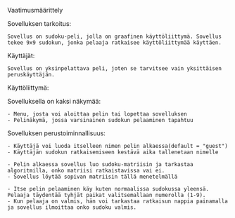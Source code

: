Vaatimusmäärittely

Sovelluksen tarkoitus:

    Sovellus on sudoku-peli, jolla on graafinen käyttöliittymä. Sovellus tekee 9x9 sudokun, jonka pelaaja ratkaisee käyttöliittymää käyttäen.

Käyttäjät:

    Sovellus on yksinpelattava peli, joten se tarvitsee vain yksittäisen peruskäyttäjän.

Käyttöliittymä:

Sovelluksella on kaksi näkymää:

    - Menu, josta voi aloittaa pelin tai lopettaa sovelluksen
    - Pelinäkymä, jossa varsinainen sudokun pelaaminen tapahtuu

Sovelluksen perustoiminnallisuus:

    - Käyttäjä voi luoda itselleen nimen pelin alkaessa(default = "guest")
    - Käyttäjän sudokun ratkaisemiseen kestävä aika tallenetaan nimelle
    
    - Pelin alkaessa sovellus luo sudoku-matriisin ja tarkastaa algoritmilla, onko matriisi ratkaistavissa vai ei.
    - Sovellus löytää sopivan matriisin tällä menetelmällä
    
    - Itse pelin pelaaminen käy kuten normaalissa sudokussa yleensä. Pelaaja täydentää tyhjät paikat valitsemallaan numerolla (1-9).
    - Kun pelaaja on valmis, hän voi tarkastaa ratkaisun nappia painamalla ja sovellus ilmoittaa onko sudoku valmis.
    
